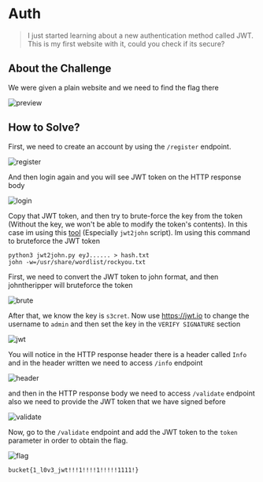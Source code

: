 # Auth
> I just started learning about a new authentication method called JWT. This is my first website with it, could you check if its secure?

## About the Challenge
We were given a plain website and we need to find the flag there

![preview](images/preview.png)

## How to Solve?
First, we need to create an account by using the `/register` endpoint.

![register](images/register.png)

And then login again and you will see JWT token on the HTTP response body

![login](images/login.png)

Copy that JWT token, and then try to brute-force the key from the token (Without the key, we won't be able to modify the token's contents). In this case im using this [tool](https://github.com/Sjord/jwtcrack) (Especially `jwt2john` script). Im using this command to bruteforce the JWT token

```shell
python3 jwt2john.py eyJ...... > hash.txt
john -w=/usr/share/wordlist/rockyou.txt
```

First, we need to convert the JWT token to john format, and then johntheripper will bruteforce the token

![brute](images/brute.png)

After that, we know the key is `s3cret`. Now use https://jwt.io to change the username to `admin` and then set the key in the `VERIFY SIGNATURE` section

![jwt](images/jwt.png)

You will notice in the HTTP response header there is a header called `Info` and in the header written we need to access `/info` endpoint

![header](images/header.png)

and then in the HTTP response body we need to access `/validate` endpoint also we need to provide the JWT token that we have signed before

![validate](images/validate.png)

Now, go to the `/validate` endpoint and add the JWT token to the `token` parameter in order to obtain the flag.

![flag](images/flag.png)

```
bucket{1_l0v3_jwt!!!1!!!!1!!!!!1111!}
```